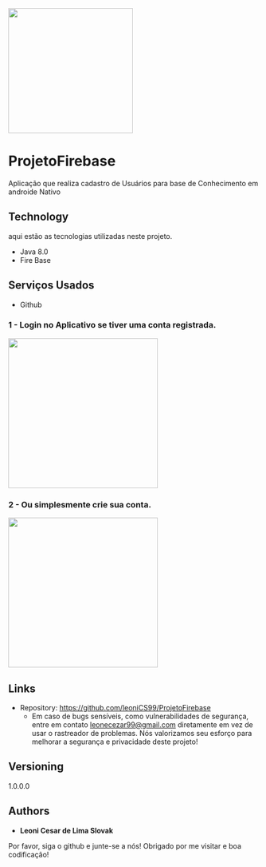 
<img src="https://github.com/leoniCS99/ProjetoFirebase/blob/main/app/src/main/res/drawable/logo.png" width="250">


# ProjetoFirebase
Aplicação que realiza cadastro de Usuários para base de Conhecimento em androide Nativo 


## Technology 

aqui estão as tecnologias utilizadas neste projeto.

* Java  8.0
* Fire Base


## Serviços Usados

* Github


### 1 - Login no Aplicativo se tiver uma conta registrada.

<img src="https://github.com/leoniCS99/ProjetoFirebase/blob/main/app/src/main/res/drawable/Login.png" width="300">

### 2 - Ou simplesmente crie sua conta.


<img src="https://github.com/leoniCS99/ProjetoFirebase/blob/main/app/src/main/res/drawable/Cadastro.png" width="300">


## Links
  - Repository: https://github.com/leoniCS99/ProjetoFirebase
    - Em caso de bugs sensíveis, como vulnerabilidades de segurança, entre em contato
      leonecezar99@gmail.com diretamente em vez de usar o rastreador de problemas. Nós valorizamos seu esforço
      para melhorar a segurança e privacidade deste projeto!

  ## Versioning

  1.0.0.0


  ## Authors

  * **Leoni Cesar de Lima Slovak** 

  Por favor, siga o github e junte-se a nós!
  Obrigado por me visitar e boa codificação!

